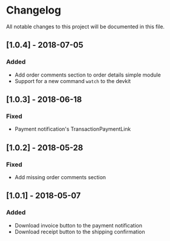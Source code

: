 # Changelog
All notable changes to this project will be documented in this file.

## [1.0.4] - 2018-07-05
### Added
- Add order comments section to order details simple module
- Support for a new command `watch` to the devkit

## [1.0.3] - 2018-06-18
### Fixed
- Payment notification's TransactionPaymentLink

## [1.0.2] - 2018-05-28
### Fixed
- Add missing order comments section

## [1.0.1] - 2018-05-07
### Added
- Download invoice button to the payment notification
- Download receipt button to the shipping confirmation
